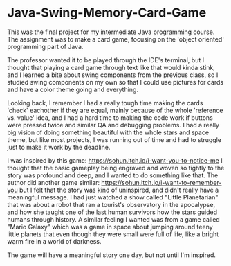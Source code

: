 # Java-Swing-Memory-Card-Game

This was the final project for my intermediate Java programming course. The assignment was to make a card game, focusing on the 'object oriented' programming part of Java. 

The professor wanted it to be played through the IDE's terminal, but I thought that playing a card game through text like that would kinda stink, and I learned a bite about swing components from the previous class, so I studied swing components on my own so that I could use pictures for cards and have a color theme going and everything.

Looking back, I remember I had a really tough time making the cards 'check' eachother if they are equal, mainly because of the whole 'reference vs. value' idea, and I had a hard time to making the code work if buttons were pressed twice and similar QA and debugging problems. I had a really big vision of doing something beautiful with the whole stars and space theme, but like most projects, I was running out of time and had to struggle just to make it work by the deadline.

I was inspired by this game: https://sohun.itch.io/i-want-you-to-notice-me
I thought that the basic gameplay being engraved and woven so tightly to the story was profound and deep, and I wanted to do something like that. The author did another game similar: https://sohun.itch.io/i-want-to-remember-you but I felt that the story was kind of uninspired, and didn't really have a meaningful message. I had just watched a show called "Little Planetarian" that was about a robot that ran a tourist's observatory in the apocalypse, and how she taught one of the last human survivors how the stars guided humans through history. A similar feeling I wanted was from a game called "Mario Galaxy" which was a game in space about jumping around teeny little planets that even though they were small were full of life, like a bright warm fire in a world of darkness.

The game will have a meaningful story one day, but not until I'm inspired.
